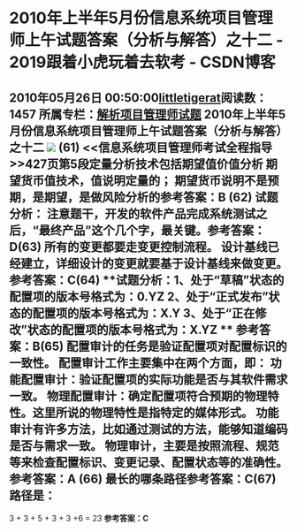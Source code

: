 # 2010年上半年5月份信息系统项目管理师上午试题答案（分析与解答）之十二 - 2019跟着小虎玩着去软考 - CSDN博客
2010年05月26日 00:50:00[littletigerat](https://me.csdn.net/littletigerat)阅读数：1457
所属专栏：[解析项目管理师试题](https://blog.csdn.net/column/details/15005.html)
**2010年上半年5月份信息系统项目管理师上午试题答案（分析与解答）之十二**
**![](http://hi.csdn.net/attachment/201005/25/0_1274806163288c.gif)**
**(61)**
<<信息系统项目管理师考试全程指导>>427页第5段定量分析技术包括期望值价值分析
**期望货币值技术，值说明定量的；**
**期望货币说明不是预期，是期望，是做风险分析的参考答案：B**
**(62)**
**试题分析：**
**注意题干，开发的软件产品完成系统测试之后，“最终产品”这个几个字，最关键。参考答案：D(63)**
**所有的变更都要走变更控制流程。**
**设计基线已经建立，详细设计的变更就要基于设计基线来做变更。**
**参考答案：C(64)**
**试题分析：1、处于“草稿”状态的配置项的版本号格式为：0.YZ 2、处于“正式发布”状态的配置项的版本号格式为：X.Y 3、处于“正在修改”状态的配置项的版本号格式为：X.YZ **
**参考答案：B(65)**
配置审计的任务是验证配置项对配置标识的一致性。
配置审计工作主要集中在两个方面，即：
功能配置审计：验证配置项的实际功能是否与其软件需求一致。
物理配置审计：确定配置项符合预期的物理特性。这里所说的物理特性是指特定的媒体形式。
功能审计有许多方法，比如通过测试的方法，能够知道编码是否与需求一致。
物理审计，主要是按照流程、规范等来检查配置标识、变更记录、配置状态等的准确性。
**参考答案：A**
**(66)**
**最长的哪条路径参考答案：C(67)**
**路径是：**
---------------
3 + 3 + 5 + 3 + 3 +6 = 23
**参考答案：C**
